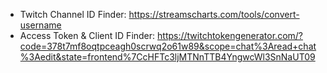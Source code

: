 - Twitch Channel ID Finder: https://streamscharts.com/tools/convert-username
- Access Token & Client ID Finder: https://twitchtokengenerator.com/?code=378t7mf8oqtpceagh0scrwq2o61w89&scope=chat%3Aread+chat%3Aedit&state=frontend%7CcHFTc3ljMTNnTTB4YngwcWl3SnNaUT09
